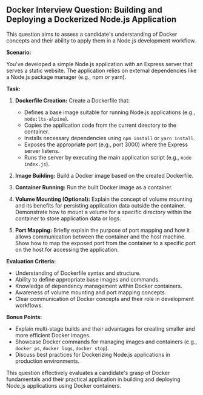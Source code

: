 ## Docker Interview Question: Building and Deploying a Dockerized Node.js Application

This question aims to assess a candidate's understanding of Docker concepts and their ability to apply them in a Node.js development workflow.

**Scenario:**

You've developed a simple Node.js application with an Express server that serves a static website. The application relies on external dependencies like a Node.js package manager (e.g., npm or yarn). 

**Task:**

1. **Dockerfile Creation:** Create a Dockerfile that:
    - Defines a base image suitable for running Node.js applications (e.g., `node:lts-alpine`).
    - Copies the application code from the current directory to the container.
    - Installs necessary dependencies using `npm install` or `yarn install`.
    - Exposes the appropriate port (e.g., port 3000) where the Express server listens.
    - Runs the server by executing the main application script (e.g., `node index.js`).

2. **Image Building:** Build a Docker image based on the created Dockerfile.

3. **Container Running:** Run the built Docker image as a container.

4. **Volume Mounting (Optional):** Explain the concept of volume mounting and its benefits for persisting application data outside the container. Demonstrate how to mount a volume for a specific directory within the container to store application data or logs.

5. **Port Mapping:** Briefly explain the purpose of port mapping and how it allows communication between the container and the host machine. Show how to map the exposed port from the container to a specific port on the host for accessing the application.

**Evaluation Criteria:**

- Understanding of Dockerfile syntax and structure.
- Ability to define appropriate base images and commands.
- Knowledge of dependency management within Docker containers.
- Awareness of volume mounting and port mapping concepts.
- Clear communication of Docker concepts and their role in development workflows.

**Bonus Points:**

- Explain multi-stage builds and their advantages for creating smaller and more efficient Docker images.
- Showcase Docker commands for managing images and containers (e.g., `docker ps`, `docker logs`, `docker stop`).
- Discuss best practices for Dockerizing Node.js applications in production environments.

This question effectively evaluates a candidate's grasp of Docker fundamentals and their practical application in building and deploying Node.js applications using Docker containers.

